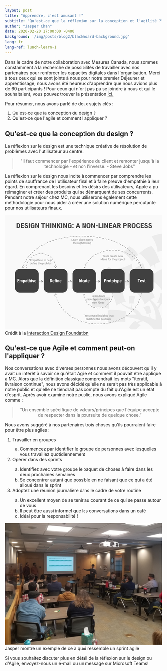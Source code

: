 ```yaml
---
layout: post
title: "Apprendre, c'est amusant !"
subtitle: "Qu'est-ce que la réflexion sur la conception et l'agilité ?"
author: "Jasper Chan"
date: 2020-02-20 17:00:00 -0400
background: '/img/posts/blog2/blackboard-background.jpg'
lang: fr
lang-ref: lunch-learn-1
---
```


<p>Dans le cadre de notre collaboration avec Mesures Canada, nous sommes constamment à la recherche de possibilités de travailler avec nos partenaires pour renforcer les capacités digitales dans l'organisation. Merci à tous ceux qui se sont joints à nous pour notre premier Déjeuner et apprentissage; nous avons été heureux d'apprendre que nous avions plus de 60 participants ! Pour ceux qui n'ont pas pu se joindre à nous et qui le souhaitaient, vous pouvez trouver la présentation <a href="https://drive.google.com/a/codefor.ca/file/d/1uVkPuhOwiWUy1YR1BIUt2zhBIdImeaky/view?usp=sharing">ici.</a></p>

<p>Pour résumer, nous avons parlé de deux sujets clés :</p>

<ol class="pg-list">
  <li>Qu'est-ce que la conception du design ?</li>
  <li>Qu'est-ce que l'agile et comment l'appliquer ?</li>
</ol>

<h2 class="section-heading">Qu'est-ce que la conception du design ?</h2>
<p>La réflexion sur le design est une technique créative de résolution de problèmes avec l'utilisateur au centre.</p>

<blockquote class="blockquote" style="text-align:center;">"Il faut commencer par l'expérience du client et remonter jusqu'à la technologie - et non l'inverse. - Steve Jobs"</blockquote>

<p>La réflexion sur le design nous incite à commencer par comprendre les points de souffrance de l'utilisateur final et à faire preuve d'empathie à leur égard. En comprenant les besoins et les désirs des utilisateurs, Apple a pu réimaginer et créer des produits qui se démarquent de ses concurrents. Pendant notre séjour chez MC, nous utiliserons également cette méthodologie pour nous aider à créer une solution numérique percutante pour nos utilisateurs finaux.</p>

<img class="img-fluid" src="/img/posts/blog2/design-thinking-process.jpeg">
<span class="caption text-muted">Crédit à la <a href="https://www.interaction-design.org/literature/article/what-is-design-thinking-and-why-is-it-so-popular">Interaction Design Foundation</a></span>

<h2 class="section-heading">Qu'est-ce que Agile et comment peut-on l'appliquer ?</h2>
<p>Nos conversations avec diverses personnes nous avons découvert qu'il y avait un intérêt à savoir ce qu'était Agile et comment il pouvait être appliqué à MC. Alors que la définition classique comprendrait les mots "itératif, livraison continue", nous avons décidé qu'elle ne serait pas très applicable à notre public et qu'elle ne tiendrait pas compte du fait qu'Agile est un état d'esprit. Après avoir examiné notre public, nous avons expliqué Agile comme :</p>

<blockquote class="blockquote" style="text-align:center;">“Un ensemble spécifique de valeurs/principes que l'équipe accepte de respecter dans la poursuite de quelque chose.”</blockquote>

<p>Nous avons suggéré à nos partenaires trois choses qu'ils pourraient faire pour être plus agiles :</p>
<ol class="pg-list">
  <li>Travailler en groupes</li>
  	<ol type="a">
    	<li>Commencez par identifier le groupe de personnes avec lesquelles vous travaillez quotidiennement</li>
    </ol>
  <li>Opérer dans des sprints</li>
    <ol type="a">
    	<li>Identifiez avec votre groupe le paquet de choses à faire dans les deux prochaines semaines</li>
        <li>Se concentrer autant que possible en ne faisant que ce qui a été alloué dans le sprint</li>
    </ol>
  <li>Adoptez une réunion journalière dans le cadre de votre routine</li>
  	<ol type="a">
        <li>Un excellent moyen de se tenir au courant de ce qui se passe autour de vous</li>
        <li>Il peut être aussi informel que les conversations dans un café</li>
        <li>Idéal pour la responsabilité !</li>
    </ol>
</ol> 

<p></p>
<img class="img-fluid" src="/img/posts/blog2/agile-sprint-ex-2.jpg">
<span class="caption text-muted">Jasper montre un exemple de ce à quoi ressemble un sprint agile</span>

<p>Si vous souhaitez discuter plus en détail de la réflexion sur le design ou d'Agile, envoyez-nous un e-mail ou un message sur Microsoft Teams!</p>
